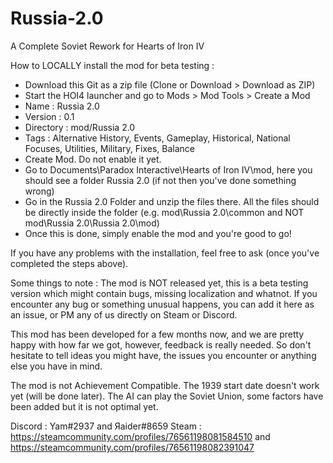 # Russia-2.0
A Complete Soviet Rework for Hearts of Iron IV

How to LOCALLY install the mod for beta testing :

- Download this Git as a zip file (Clone or Download > Download as ZIP)
- Start the HOI4 launcher and go to Mods > Mod Tools > Create a Mod
- Name : Russia 2.0
- Version : 0.1
- Directory : mod/Russia 2.0
- Tags : Alternative History, Events, Gameplay, Historical, National Focuses, Utilities, Military, Fixes, Balance
- Create Mod. Do not enable it yet.
- Go to Documents\Paradox Interactive\Hearts of Iron IV\mod, here you should see a folder Russia 2.0 (if not then you've done something wrong)
- Go in the Russia 2.0 Folder and unzip the files there. All the files should be directly inside the folder (e.g. mod\Russia 2.0\common and NOT mod\Russia 2.0\Russia 2.0\mod)
- Once this is done, simply enable the mod and you're good to go!

If you have any problems with the installation, feel free to ask (once you've completed the steps above).

Some things to note : The mod is NOT released yet, this is a beta testing version which might contain bugs, missing localization and whatnot. If you encounter any bug or something unusual happens, you can add it here as an issue, or PM any of us directly on Steam or Discord.

This mod has been developed for a few months now, and we are pretty happy with how far we got, however, feedback is really needed. So don't hesitate to tell ideas you might have, the issues you encounter or anything else you have in mind.

The mod is not Achievement Compatible. The 1939 start date doesn't work yet (will be done later).
The AI can play the Soviet Union, some factors have been added but it is not optimal yet.

Discord : Yam#2937 and Яaider#8659
Steam : https://steamcommunity.com/profiles/76561198081584510 and https://steamcommunity.com/profiles/76561198082391047
